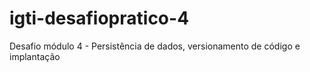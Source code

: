 # igti-desafiopratico-4

Desafio módulo 4 - Persistência de dados, versionamento de código e implantação


